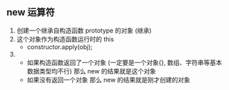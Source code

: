 ## new 运算符
1. 创建一个继承自构造函数 prototype 的对象 (继承)
2. 这个对象作为构造函数运行时的 this
    - constructor.apply(obj);
3. - 如果构造函数返回了一个对象 (一定要是一个对象{}, 数组、字符串等基本数据类型均不行)
        那么 new 的结果就是这个对象
   - 如果没有返回一个对象
        那么 new 的结果就是刚才创建的对象